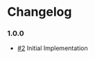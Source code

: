 # Changelog

### 1.0.0

- [#2] Initial Implementation

[#2]: https://github.com/warehouseai/extract-config/pull/2

